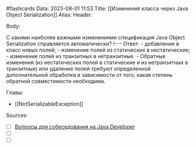 #flashcards
Data: 2023-08-01 11:53
Title: [[Изменения класса через Java Object Serialization]]
Alias:
Header:




Body:


С какими наиболее важными изменениями спецификация Java Object Serialization справляется автоматически?
!---
Ответ:
	- добавление в класс новых полей;
	- изменение полей из статических в нестатические;
	- изменение полей из транзитных в нетранзитные.
	- Обратные изменения (из нестатических полей в статические и из нетранзитных в транзитные) или удаление полей требуют определенной дополнительной обработки в зависимости от того, какая степень обратной совместимости необходима.
<!--SR:!2023-11-03,10,250-->




Главы:
- [[NotSerializableException]]


Sources:
- [ ] [Вопросы для собеседования на Java Developer](https://github.com/enhorse/java-interview/blob/master/README.md#%D0%9E%D0%9E%D0%9F)
- [ ] []()
- [ ] []()
